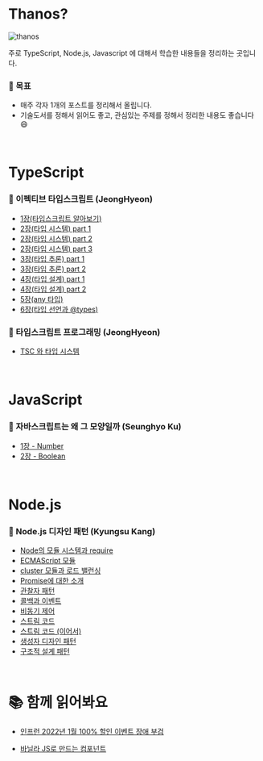 # Thanos?

![thanos](https://user-images.githubusercontent.com/37819666/153756247-4239160b-31f6-4f00-9b83-a821d4e288c9.gif)  

주로 TypeScript, Node.js, Javascript 에 대해서 학습한 내용들을 정리하는 곳입니다.   


### 📝 목표
* 매주 각자 1개의 포스트를 정리해서 올립니다.
* 기술도서를 정해서 읽어도 좋고, 관심있는 주제를 정해서 정리한 내용도 좋습니다 😄

<br />

# TypeScript
### 📌 이펙티브 타입스크립트 (JeongHyeon)
* [1장(타입스크립트 알아보기)](https://github.com/forest-membership/thanos/blob/main/Typescript/effective-typescript-section1.md)  
* [2장(타입 시스템) part 1](https://github.com/forest-membership/thanos/blob/main/Typescript/effective-typescript-section2-1.md)  
* [2장(타입 시스템) part 2](https://github.com/forest-membership/thanos/blob/main/Typescript/effective-typescript-section2-2.md)  
* [2장(타입 시스템) part 3](https://github.com/forest-membership/thanos/blob/main/Typescript/effective-typescript-section2-3.md)
* [3장(타입 추론) part 1](https://github.com/forest-membership/thanos/blob/main/Typescript/effective-typescript-section3-1.md)  
* [3장(타입 추론) part 2](https://github.com/forest-membership/thanos/blob/main/Typescript/effective-typescript-section3-2.md)  
* [4장(타입 설계) part 1](https://github.com/forest-membership/thanos/blob/main/Typescript/effective-typescript-section4-1.md)  
* [4장(타입 설계) part 2](https://github.com/forest-membership/thanos/blob/main/Typescript/effective-typescript-section4-2.md)  
* [5장(any 타입)](https://github.com/forest-membership/thanos/blob/main/Typescript/effective-typescript-section5.md)  
* [6장(타입 선언과 @types)](https://github.com/forest-membership/thanos/blob/main/Typescript/effective-typescript-section6.md)  

### 📌 타입스크립트 프로그래밍 (JeongHyeon)
* [TSC 와 타입 시스템](https://github.com/forest-membership/thanos/blob/main/Typescript/typescript-programming-1.md)

<br />

# JavaScript
### 📌 자바스크립트는 왜 그 모양일까 (Seunghyo Ku)
* [1장 - Number](https://github.com/forest-membership/thanos/blob/main/JavaScript/Number.md)  
* [2장 - Boolean](https://github.com/forest-membership/thanos/blob/main/JavaScript/Bool.md)  

<br />

# Node.js
### 📌 Node.js 디자인 패턴 (Kyungsu Kang)
* [Node의 모듈 시스템과 require](https://github.com/forest-membership/thanos/blob/main/Node.js/Node%EC%9D%98%20%EB%AA%A8%EB%93%88%20%EC%8B%9C%EC%8A%A4%ED%85%9C%EA%B3%BC%20require.md)  
* [ECMAScript 모듈](https://github.com/forest-membership/thanos/blob/main/Node.js/ECMAScript%20Module.md)  
* [cluster 모듈과 로드 밸런싱](https://github.com/forest-membership/thanos/blob/main/Node.js/Node.js%EC%9D%98_Cluster_Module%EA%B3%BC%2C_%EB%A1%9C%EB%93%9C_%EB%B0%B8%EB%9F%B0%EC%8B%B1.md)  
* [Promise에 대한 소개](https://github.com/forest-membership/thanos/blob/main/Node.js/Promise%EC%97%90_%EB%8C%80%ED%95%9C_%EC%86%8C%EA%B0%9C.md)  
* [관찰자 패턴](https://github.com/forest-membership/thanos/blob/main/Node.js/%EA%B4%80%EC%B0%B0%EC%9E%90_%ED%8C%A8%ED%84%B4.md)  
* [콜백과 이벤트](https://github.com/forest-membership/thanos/blob/main/Node.js/%EC%BD%9C%EB%B0%B1%EA%B3%BC_%EC%9D%B4%EB%B2%A4%ED%8A%B8.md)  
* [비동기 제어](https://github.com/forest-membership/thanos/blob/main/Node.js/%EB%B9%84%EB%8F%99%EA%B8%B0_%EC%A0%9C%EC%96%B4.md)
* [스트림 코드](https://github.com/forest-membership/thanos/blob/main/Node.js/%EC%8A%A4%ED%8A%B8%EB%A6%BC_%EC%BD%94%EB%94%A9.md)
* [스트림 코드 (이어서)](https://github.com/forest-membership/thanos/blob/main/Node.js/%EC%8A%A4%ED%8A%B8%EB%A6%BC_%EC%BD%94%EB%94%A9(%EC%9D%B4%EC%96%B4%EC%84%9C).md)
* [생성자 디자인 패턴](https://github.com/forest-membership/thanos/blob/main/Node.js/%EC%83%9D%EC%84%B1%EC%9E%90_%EB%94%94%EC%9E%90%EC%9D%B8_%ED%8C%A8%ED%84%B4.md)
* [구조적 설계 패턴](https://github.com/forest-membership/thanos/blob/main/Node.js/%EA%B5%AC%EC%A1%B0%EC%A0%81_%EC%84%A4%EA%B3%84_%ED%8C%A8%ED%84%B4.md)

<br />

# 📚 함께 읽어봐요
* [인프런 2022년 1월 100% 할인 이벤트 장애 부검](https://tech.inflab.com/202201-event-postmortem/)

- [바닐라 JS로 만드는 컴포넌트](https://junilhwang.github.io/TIL/Javascript/Design/Vanilla-JS-Component/#_1-%E1%84%87%E1%85%AE%E1%86%AF%E1%84%91%E1%85%A7%E1%86%AB%E1%84%92%E1%85%A1%E1%86%B7%E1%84%8B%E1%85%B3%E1%86%AF-%E1%84%80%E1%85%A1%E1%86%B7%E1%84%8C%E1%85%B5%E1%84%92%E1%85%A1%E1%84%80%E1%85%B5)
